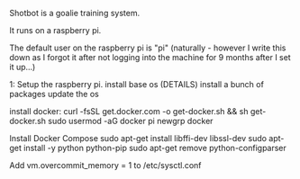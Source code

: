 Shotbot is a goalie training system.

It runs on a raspberry pi.

The default user on the raspberry pi is "pi" 
(naturally - however I write this down as I forgot it after not logging into the machine for 9 months after I set it up...)

1: Setup the raspberry pi.
install base os
(DETAILS)
install a bunch of packages
update the os

install docker:
curl -fsSL get.docker.com -o get-docker.sh && sh get-docker.sh
sudo usermod -aG docker pi
newgrp docker

Install Docker Compose
sudo apt-get install libffi-dev libssl-dev
sudo apt-get install -y python python-pip
sudo apt-get remove python-configparser

Add vm.overcommit_memory = 1 to /etc/sysctl.conf
